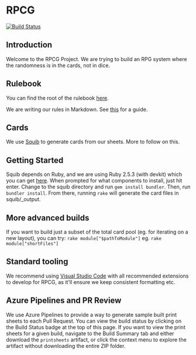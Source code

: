 # RPCG
[![Build Status](https://dev.azure.com/rpcg/rpcg/_apis/build/status/RPCG.rpcg?branchName=master)](https://dev.azure.com/rpcg/rpcg/_build/latest?definitionId=1&branchName=master)

## Introduction

Welcome to the RPCG Project. We are trying to build an RPG system where the randomness is in the cards, not in dice.

## Rulebook

You can find the root of the rulebook [here](rules/Intro.md).

We are writing our rules in Markdown. See [this](https://github.com/adam-p/markdown-here/wiki/Markdown-Cheatsheet) for a guide.

## Cards

We use [Squib](https://squib.rocks) to generate cards from our sheets. More to follow on this.

## Getting Started

Squib depends on Ruby, and we are using Ruby 2.5.3 (with devkit) which you can get [here](https://www.ruby-lang.org/en/downloads/). When prompted for what components to install, just hit enter.
Change to the squib directory and run `gem install bundler`. Then, run `bundler install`.
From there, running `rake` will generate the card files in squib/_output.

## More advanced builds

If you want to build just a subset of the total card pool (eg. for iterating on a new layout), you can try:
`rake module["$pathToModule"]` eg. `rake module["shortFiles"]`

## Standard tooling

We recommend using [Visual Studio Code](https://code.visualstudio.com/download) with all recommended extensions to develop for RPCG, as it'll ensure we keep consistent formatting etc. 

## Azure Pipelines and PR Review

We use Azure Pipelines to provide a way to generate sample built print sheets to each Pull Request. You can view the build status by clicking on the Build Status badge at the top of this page. If you want to view the print sheets for a given build, navigate to the Build Summary tab and either download the `printsheets` artifact, or click the context menu to explore the artifact without downloading the entire ZIP folder.
